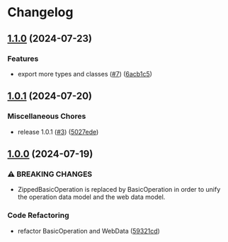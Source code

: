 # Changelog

## [1.1.0](https://github.com/cutekibry/munna-ot-core/compare/v1.0.1...v1.1.0) (2024-07-23)


### Features

* export more types and classes  ([#7](https://github.com/cutekibry/munna-ot-core/issues/7)) ([6acb1c5](https://github.com/cutekibry/munna-ot-core/commit/6acb1c5da0fa5e358010bb62a93482804416516b))

## [1.0.1](https://github.com/cutekibry/munna-ot-core/compare/v1.0.0...v1.0.1) (2024-07-20)


### Miscellaneous Chores

* release 1.0.1 ([#3](https://github.com/cutekibry/munna-ot-core/issues/3)) ([5027ede](https://github.com/cutekibry/munna-ot-core/commit/5027ede51dd4ef77d1c959486efe03f4a391ef8e))

## [1.0.0](https://github.com/cutekibry/munna-ot-core/compare/0.0.1...v1.0.0) (2024-07-19)


### ⚠ BREAKING CHANGES

* ZippedBasicOperation is replaced by BasicOperation in order to unify the operation data model and the web data model.

### Code Refactoring

* refactor BasicOperation and WebData ([59321cd](https://github.com/cutekibry/munna-ot-core/commit/59321cd23e56d7bf1b4156e18fd75bf9e9583994))
